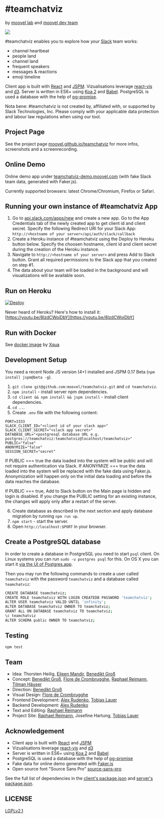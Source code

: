 &#35;teamchatviz
==============

by [moovel lab](http://lab.moovel.com) and [moovel dev team](https://moovel.com)

![](/demo.gif)

&#35;teamchatviz enables you to explore how your [Slack](https://slack.com/) team works:

 - channel heartbeat
 - people land
 - channel land
 - frequent speakers
 - messages & reactions
 - emoji timeline

Client app is built with [React](https://facebook.github.io/react/) and [JSPM](http://jspm.io/). Vizualisations leverage [react-vis](https://github.com/uber/react-vis) and [d3](https://d3js.org/). Server is written in ES6+ using [Koa 2](https://github.com/koajs/koa) and [Babel](https://babeljs.io/). PostgreSQL is used a database with the help of [pg-promise](https://www.npmjs.com/package/pg-promise).

Nota bene: &#35;teamchatviz is not created by, affiliated with, or supported by Slack Technologies, Inc. Please comply with your applicable data protection and labour law regulations when using our tool.

Project Page
------------
See the project page [moovel.github.io/teamchatviz](http://moovel.github.io/teamchatviz/) for more infos, screenshots and a screenrecording.

Online Demo
-----------
Online demo app under [teamchatviz-demo.moovel.com](https://teamchatviz-demo.moovel.com/) (with fake Slack team data, generated with Faker.js). 

Currently supported browsers: latest Chrome/Chromium, Firefox or Safari. 

Running your own instance of &#35;teamchatviz App
-----------------------------
1. Go to [api.slack.com/apps/new](https://api.slack.com/apps/new) and create a new app. Go to the App Credentials tab of the newly created app to get client id and client secret. Specify the following Redirect URI for your Slack App: `http://<hostname of your server>/api/auth/slack/callback`
2. Create a Heroku instance of &#35;teamchatviz using the Deploy to Heroku button below. Specify the choosen hostname, client id and client secret during the creation of the Heroku instance.
3. Navigate to `http://<hostname of your server>` and press Add to Slack button. Grant all required permissions to the Slack app that you created on step #1. 
4. The data about your team will be loaded in the background and will visualizations will be available soon.

Run on Heroku
-------------

[![Deploy](https://www.herokucdn.com/deploy/button.svg)](https://heroku.com/deploy?template=https://github.com/moovel/teamchatviz/tree/master)

Never heard of Heroku? Here's how to install it: [https://youtu.be/8lzdCWoiDbY](https://youtu.be/8lzdCWoiDbY)

Run with Docker
-------------
See [docker image](https://hub.docker.com/r/xqua/teamchatviz/) by [Xqua](https://github.com/Xqua)

Development Setup
-----------------

You need a recent Node JS version (4+) installed and JSPM 0.17 Beta (`npm install jspm@beta -g`).

1. `git clone git@github.com:moovel/teamchatviz.git` and `cd teamchatviz`.
2. `npm install` - install server npm dependencies.
3. `cd client && npm install && jspm install` - install client dependencies.
4. `cd ..`.
5. Create `.env` file with the following content:

  ```
  PORT=3333
  SLACK_CLIENT_ID="<client id of your slack app>"
  SLACK_CLIENT_SECRET="<slack app secret>"
  DATABASE_URL="<postgresql database URL e.g. postgres://teamchatviz:teamchatviz@localhost/teamchatviz>"
  PUBLIC="false"
  ANONYMIZE="false"
  SESSION_SECRET="secret"
  ```
  
  If PUBLIC === true the data loaded into the system will be public and will not require authentication via Slack. If ANONYMIZE === true the data loaded into the system will be replaced with the fake data using Faker.js. Anonymization will happen only on the initial data loading and before the data reaches the database.
  
  If PUBLIC === true, Add to Slack button on the Main page is hidden and login is disabled. If you change the PUBLIC setting for an existing instance, the changes will apply only after a restart of the server. 

6. Create database as described in the next section and apply database migration by running `npm run up`.
7. `npm start` - start the server.
8.  Open `http://localhost:$PORT` in your browser.

Create a PostgreSQL database
-------

In order to create a database in PostgreSQL you need to start `psql` client. On Linux systems you can run `sudo -u postgres psql` for this. On OS X you can start it [via the UI of Postgres.app](https://cloud.githubusercontent.com/assets/2119400/17279216/c6df3120-5723-11e6-961d-d6ed26d5b35e.png).

Then you may run the following commands to create a user called `teamchatviz` with the password `teamchatviz` and a database called `teamchatviz`:

```sh
CREATE DATABASE teamchatviz;
CREATE ROLE teamchatviz WITH LOGIN CREATEDB PASSWORD 'teamchatviz';
ALTER USER teamchatviz VALID UNTIL 'infinity';
ALTER DATABASE teamchatviz OWNER TO teamchatviz;
GRANT ALL ON DATABASE teamchatviz TO teamchatviz;
\c teamchatviz
ALTER SCHEMA public OWNER TO teamchatviz;
```

Testing
-------

```sh
npm test
```

Team
----
* Idea: Thorsten Heilig, [Eileen Mandir](http://lab.moovel.com/people/eileen-mandir), [Benedikt Groß](https://github.com/b-g/)
* Concept: [Benedikt Groß](https://github.com/b-g/), [Flore de Crombrugghe](http://lab.moovel.com/people/flore-de-crombrugghe), [Raphael Reimann](http://lab.moovel.com/people/raphael-reimann), [Tilman Häuser](http://lab.moovel.com/people/tilman-haeuser)
* Direction: [Benedikt Groß](https://github.com/b-g/)
* Visual Design: [Flore de Crombrugghe](http://lab.moovel.com/people/flore-de-crombrugghe)
* Frontend Development: [Alex Rudenko](https://github.com/OrKoN), [Tobias Lauer](https://github.com/TobiasLauer)
* Backend Development: [Alex Rudenko](https://github.com/OrKoN)
* Text and Editing: [Raphael Reimann](http://lab.moovel.com/people/raphael-reimann)
* Project Site: [Raphael Reimann](http://lab.moovel.com/people/raphael-reimann), Josefine Hartung, [Tobias Lauer](https://github.com/TobiasLauer)


Acknowledgement
---------------
* Client app is built with [React](https://facebook.github.io/react/) and [JSPM](http://jspm.io/) 
* Vizualisations leverage [react-vis](https://github.com/uber/react-vis) and [d3](https://d3js.org/)
* Server is written in ES6+ using [Koa 2](https://github.com/koajs/koa) and [Babel](https://babeljs.io/)
* PostgreSQL is used a database with the help of [pg-promise](https://www.npmjs.com/package/pg-promise)
* Fake data for online demo generated with [Faker.js](https://github.com/marak/Faker.js/)
* Open source font "Source Sans Pro" [source-sans-pro](https://github.com/adobe-fonts/source-sans-pro)

See the full list of dependencies in the [client's package.json](package.json) and [server's package.json](client/package.json).

LICENSE
-------

[LGPLv2.1](LICENSE)
